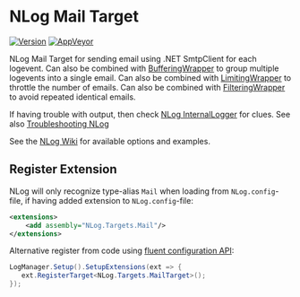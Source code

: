# NLog Mail Target

[![Version](https://badge.fury.io/nu/NLog.Targets.Mail.svg)](https://www.nuget.org/packages/NLog.Targets.Mail)
[![AppVeyor](https://img.shields.io/appveyor/ci/nlog/NLog-Targets-Mail/master.svg)](https://ci.appveyor.com/project/nlog/NLog-Targets-Mail/branch/master)

NLog Mail Target for sending email using .NET SmtpClient for each logevent. Can also be combined with [BufferingWrapper](https://github.com/nlog/NLog/wiki/BufferingWrapper-target) to group multiple logevents into a single email. Can also be combined with [LimitingWrapper](https://github.com/NLog/NLog/wiki/LimitingWrapper-target) to throttle the number of emails. Can also be combined with [FilteringWrapper](https://github.com/NLog/NLog/wiki/FilteringWrapper-target) to avoid repeated identical emails. 

If having trouble with output, then check [NLog InternalLogger](https://github.com/NLog/NLog/wiki/Internal-Logging) for clues. See also [Troubleshooting NLog](https://github.com/NLog/NLog/wiki/Logging-Troubleshooting)

See the [NLog Wiki](https://github.com/NLog/NLog/wiki/Mail-target) for available options and examples.

## Register Extension

NLog will only recognize type-alias `Mail` when loading from `NLog.config`-file, if having added extension to `NLog.config`-file:

```xml
<extensions>
    <add assembly="NLog.Targets.Mail"/>
</extensions>
```

Alternative register from code using [fluent configuration API](https://github.com/NLog/NLog/wiki/Fluent-Configuration-API):

```csharp
LogManager.Setup().SetupExtensions(ext => {
   ext.RegisterTarget<NLog.Targets.MailTarget>();
});
```
